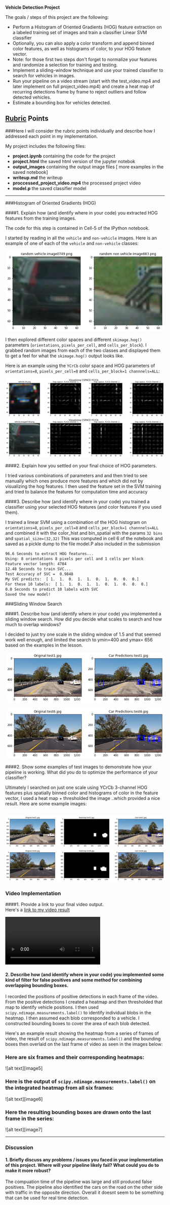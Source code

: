 **Vehicle Detection Project**

The goals / steps of this project are the following:

* Perform a Histogram of Oriented Gradients (HOG) feature extraction on a labeled training set of images and train a classifier Linear SVM classifier
* Optionally, you can also apply a color transform and append binned color features, as well as histograms of color, to your HOG feature vector. 
* Note: for those first two steps don't forget to normalize your features and randomize a selection for training and testing.
* Implement a sliding-window technique and use your trained classifier to search for vehicles in images.
* Run your pipeline on a video stream (start with the test_video.mp4 and later implement on full project_video.mp4) and create a heat map of recurring detections frame by frame to reject outliers and follow detected vehicles.
* Estimate a bounding box for vehicles detected.

[//]: # (Image References)
[train]:./output_images/train.png
[hog1]: ./output_images/hog1.png
[hog2]: ./output_images/hog2.png
[test1]: ./output_images/test1.png
[test6]: ./output_images/test6.png
[heat1]: ./output_images/heat1.png
[heat6]: ./output_images/heat6.png
[video1]: ./proccessed_project_video.mp4

## [Rubric](https://review.udacity.com/#!/rubrics/513/view) Points
###Here I will consider the rubric points individually and describe how I addressed each point in my implementation.  


My project includes the following files:
* **project.ipynb** containing the code for the project
* **project.html** the saved html version of the jupyter notebok
* **output_images** containing the output image files [ more examples in the saved notebook] 
* **writeup.md** the writeup
* **proccessed_project_video.mp4** the processed project video
* **model.p** the saved classifier model

---
###Histogram of Oriented Gradients (HOG)

####1. Explain how (and identify where in your code) you extracted HOG features from the training images.

The code for this step is contained in Cell-5 of the IPython notebook.

I started by reading in all the `vehicle` and `non-vehicle` images.  Here is an example of one of each of the `vehicle` and `non-vehicle` classes:

![Training images][train]

I then explored different color spaces and different `skimage.hog()` parameters (`orientations`, `pixels_per_cell`, and `cells_per_block`).  I grabbed random images from each of the two classes and displayed them to get a feel for what the `skimage.hog()` output looks like.

Here is an example using the `YCrCb` color space and HOG parameters of `orientations=8`, `pixels_per_cell=8` and `cells_per_block=1 channnels=ALL`:

![Hog image 1][hog1]
![Hog image 2][hog2]

####2. Explain how you settled on your final choice of HOG parameters.

I tried various combinations of parameters and and then tried to see manually which ones produce more features and which did not by visualizing the hog features. I then used the feature set in the SVM training and tried to balance the features for computation time and accuracy

####3. Describe how (and identify where in your code) you trained a classifier using your selected HOG features (and color features if you used them).

I trained a linear SVM using a combination of the HOG histogram on `orientations=8`, `pixels_per_cell=8` and `cells_per_block=1 channnels=ALL` and combined it with the color_hist and bin_spatial with the params  `32 bins` and `spatial_size=(32,32)`
This was computed in cell 6 of the notebook and saved as a pickle dump to the file model.P also included in the submission
```
96.6 Seconds to extract HOG features...
Using: 8 orientations 8 pixels per cell and 1 cells per block
Feature vector length: 4704
12.48 Seconds to train SVC...
Test Accuracy of SVC =  0.9848
My SVC predicts:  [ 1.  1.  0.  1.  1.  0.  1.  0.  0.  0.]
For these 10 labels:  [ 1.  1.  0.  1.  1.  0.  1.  0.  0.  0.]
0.0 Seconds to predict 10 labels with SVC
Saved the new model!
```
###Sliding Window Search

####1. Describe how (and identify where in your code) you implemented a sliding window search.  How did you decide what scales to search and how much to overlap windows?

I decided to just try one scale in the sliding window of 1.5 and that seemed work well enough, and limited the search to ymin=400 and ymax= 656 based on the examples in the lesson.

![test image 1][test1]

![test image 2][test6]

####2. Show some examples of test images to demonstrate how your pipeline is working.  What did you do to optimize the performance of your classifier?

Ultimately I searched on just one scale using YCrCb 3-channel HOG features plus spatially binned color and histograms of color in the feature vector, 
I used a heat map + thresholded the image ..which provided a nice result.  Here are some example images:


![Pipeline 1][heat1]
![Pipeline 2][heat6]
---

### Video Implementation

####1. Provide a link to your final video output.  
Here's a [link to my video result](./proccessed_project_video.mp4)

![My processed video][video1]


#### 2. Describe how (and identify where in your code) you implemented some kind of filter for false positives and some method for combining overlapping bounding boxes.

I recorded the positions of positive detections in each frame of the video.  From the positive detections I created a heatmap and then thresholded that map to identify vehicle positions.  I then used `scipy.ndimage.measurements.label()` to identify individual blobs in the heatmap.  I then assumed each blob corresponded to a vehicle.  I constructed bounding boxes to cover the area of each blob detected.  

Here's an example result showing the heatmap from a series of frames of video, the result of `scipy.ndimage.measurements.label()` and the bounding boxes then overlaid on the last frame of video as seen in the images below:

### Here are six frames and their corresponding heatmaps:

![alt text][image5]

### Here is the output of `scipy.ndimage.measurements.label()` on the integrated heatmap from all six frames:
![alt text][image6]

### Here the resulting bounding boxes are drawn onto the last frame in the series:
![alt text][image7]



---

### Discussion

#### 1. Briefly discuss any problems / issues you faced in your implementation of this project.  Where will your pipeline likely fail?  What could you do to make it more robust?

The compuation time of the pipeline was large  and still produced false positives. The pipeline also identified the cars on the road on the other side with traffic in the opposite direction.
Overall it doesnt seem to be something that can be used for real time detection.

